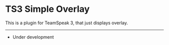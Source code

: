 TS3 Simple Overlay
======
This is a plugin for TeamSpeak 3, that just displays overlay.

----------------
* Under development
